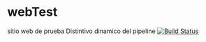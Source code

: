 # webTest
sitio web de prueba
Distintivo dinamico del pipeline
[![Build Status](https://monguen.visualstudio.com/Aprendizaje/_apis/build/status/keyoj.webTest?branchName=main)](https://monguen.visualstudio.com/Aprendizaje/_build/latest?definitionId=1&branchName=main)
